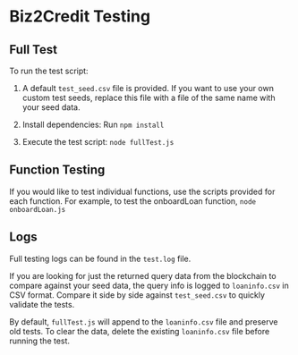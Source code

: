 # Biz2Credit Testing

## Full Test

To run the test script:
   
1. A default `test_seed.csv` file is provided. If you want to use your own 
custom test seeds, replace this file with a file of the same name with your
seed data.

2. Install dependencies: Run `npm install`

3. Execute the test script: `node fullTest.js`

## Function Testing

If you would like to test individual functions, use the scripts provided for
each function. For example, to test the onboardLoan function, `node onboardLoan.js`

## Logs

Full testing logs can be found in the `test.log` file. 

If you are looking for just the returned query data from the blockchain to compare
against your seed data, the query info is logged to `loaninfo.csv` in CSV format. 
Compare it side by side against `test_seed.csv` to quickly validate the tests. 

By default, `fullTest.js` will append to the `loaninfo.csv` file and preserve old 
tests. To clear the data, delete the existing `loaninfo.csv`  file before running 
the test.
